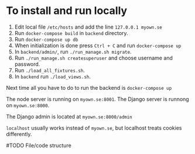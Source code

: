 # To install and run locally
1. Edit local file `/etc/hosts` and add the line `127.0.0.1 myown.se`
2. Run `docker-compose build` in `backend` directory. 
3. Run `docker-compose up db`
4. When initialization is done press `Ctrl + C` and run `docker-compose up`
5. In `backend/admin/`, run `./run_manage.sh migrate`.
6. Run `./run_manage.sh createsuperuser` and choose username and password.
7. Run `./load_all_fixtures.sh`.
8. In `backend` run `./load_views.sh`.

Next time all you have to do to run the backend is `docker-compose up` 

The node server is running on `myown.se:8001`.
The Django server is runnong on `myown.se:8000`.

The Django admin is located at `myown.se:8000/admin`
 
`localhost` usually works instead of `myown.se`, but localhost treats cookies differently.

#TODO File/code structure


